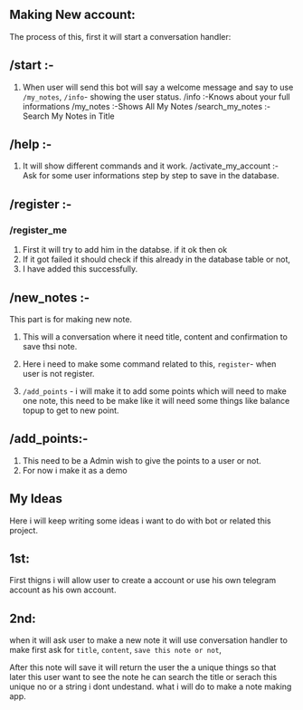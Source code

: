 ## Making New account:

The process of this, first it will start a conversation handler:


## /start :-

1. When user will send this bot will say a welcome message and say to use `/my_notes`, `/info`- showing the user status. 
/info :-Knows about your full informations 
/my_notes :-Shows All My Notes 
/search_my_notes :- Search My Notes in Title



## /help :-

1. It will show different commands and it work.
/activate_my_account :- Ask for some user informations step by step to save in the database.




## /register :-
### /register_me 

1. First it will try to add him in the databse. if it ok then ok
2. If it got failed it should check if this already in the database table or not,
3. I have added this successfully.




## /new_notes :-

This part is for making new note.
1. This will a conversation where it need title, content and confirmation to save thsi note.

2. Here i need to make some command related to this, `register`- when user is not register.

3. `/add_points` - i will make it to add some points which will need to make one note, this need to be make like it will need some things like balance topup to get to new point.





## /add_points:-
1. This need to be a Admin wish to give the points to a user or not.
2. For now i make it as a demo




## My Ideas

Here i will keep writing some ideas i want to do with bot or related this project.



## 1st:

First thigns i will allow user to create a account or use his own telegram account as his own account.



## 2nd:

when it will ask user to make a new note it will use conversation handler to make first ask for `title`, `content`, `save this note or not`, 

After this note will save it will return the user the a unique things so that later this user want to see the note he can search the title or serach this unique no or a string i dont undestand. what i will do to make a note making app.